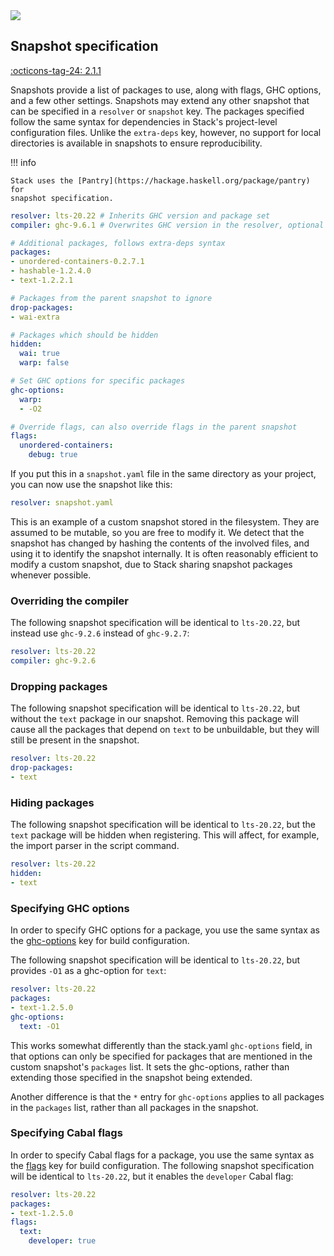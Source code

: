 <div class="hidden-warning"><a href="https://docs.haskellstack.org/"><img src="https://cdn.jsdelivr.net/gh/commercialhaskell/stack/doc/img/hidden-warning.svg"></a></div>

## Snapshot specification

[:octicons-tag-24: 2.1.1](https://github.com/commercialhaskell/stack/releases/tag/v2.1.1)

Snapshots provide a list of packages to use, along with flags, GHC options, and
a few other settings. Snapshots may extend any other snapshot that can be
specified in a `resolver` or `snapshot` key. The packages specified follow the
same syntax for dependencies in Stack's project-level configuration files.
Unlike the `extra-deps` key, however, no support for local directories is
available in snapshots to ensure reproducibility.

!!! info

    Stack uses the [Pantry](https://hackage.haskell.org/package/pantry) for
    snapshot specification.

~~~yaml
resolver: lts-20.22 # Inherits GHC version and package set
compiler: ghc-9.6.1 # Overwrites GHC version in the resolver, optional

# Additional packages, follows extra-deps syntax
packages:
- unordered-containers-0.2.7.1
- hashable-1.2.4.0
- text-1.2.2.1

# Packages from the parent snapshot to ignore
drop-packages:
- wai-extra

# Packages which should be hidden
hidden:
  wai: true
  warp: false

# Set GHC options for specific packages
ghc-options:
  warp:
  - -O2

# Override flags, can also override flags in the parent snapshot
flags:
  unordered-containers:
    debug: true
~~~

If you put this in a `snapshot.yaml` file in the same directory as your project,
you can now use the snapshot like this:

~~~yaml
resolver: snapshot.yaml
~~~

This is an example of a custom snapshot stored in the filesystem. They are
assumed to be mutable, so you are free to modify it. We detect that the snapshot
has changed by hashing the contents of the involved files, and using it to
identify the snapshot internally. It is often reasonably efficient to modify a
custom snapshot, due to Stack sharing snapshot packages whenever possible.

### Overriding the compiler

The following snapshot specification will be identical to `lts-20.22`, but instead
use `ghc-9.2.6` instead of `ghc-9.2.7`:

~~~yaml
resolver: lts-20.22
compiler: ghc-9.2.6
~~~

### Dropping packages

The following snapshot specification will be identical to `lts-20.22`, but without
the `text` package in our snapshot. Removing this package will cause all the
packages that depend on `text` to be unbuildable, but they will still be present
in the snapshot.

~~~yaml
resolver: lts-20.22
drop-packages:
- text
~~~

### Hiding packages

The following snapshot specification will be identical to `lts-20.22`, but the
`text` package will be hidden when registering. This will affect, for example,
the import parser in the script command.

~~~yaml
resolver: lts-20.22
hidden:
- text
~~~

### Specifying GHC options

In order to specify GHC options for a package, you use the same syntax as the
[ghc-options](yaml_configuration.md#ghc-options) key for build configuration.

The following snapshot specification will be identical to `lts-20.22`, but
provides `-O1` as a ghc-option for `text`:

~~~yaml
resolver: lts-20.22
packages:
- text-1.2.5.0
ghc-options:
  text: -O1
~~~

This works somewhat differently than the stack.yaml `ghc-options` field, in that
options can only be specified for packages that are mentioned in the custom
snapshot's `packages` list. It sets the ghc-options, rather than extending those
specified in the snapshot being extended.

Another difference is that the `*` entry for `ghc-options` applies to all
packages in the `packages` list, rather than all packages in the snapshot.

### Specifying Cabal flags

In order to specify Cabal flags for a package, you use the same syntax as the
[flags](yaml_configuration.md#flags) key for build configuration. The
following snapshot specification will be identical to `lts-20.22`, but
it enables the `developer` Cabal flag:

~~~yaml
resolver: lts-20.22
packages:
- text-1.2.5.0
flags:
  text:
    developer: true
~~~
